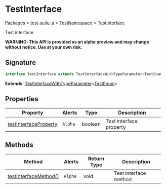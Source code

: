# TestInterface

[Packages](/) > [test-suite-a](/test-suite-a/) > [TestNamespace](/test-suite-a/testnamespace-namespace/) > [TestInterface](/test-suite-a/testnamespace-namespace/testinterface-interface/)

Test interface

**WARNING: This API is provided as an alpha preview and may change without notice. Use at your own risk.**

<h2 id="testinterface-signature">Signature</h2>

```typescript
interface TestInterface extends TestInterfaceWithTypeParameter<TestEnum>
```

**Extends**: [TestInterfaceWithTypeParameter](/test-suite-a/testinterfacewithtypeparameter-interface/)<[TestEnum](/test-suite-a/testnamespace-namespace/testenum-enum/)>

## Properties

| Property | Alerts | Type | Description |
| - | - | - | - |
| [testInterfaceProperty](/test-suite-a/testnamespace-namespace/testinterface-interface/testinterfaceproperty-propertysignature) | `Alpha` | boolean | Test interface property |

## Methods

| Method | Alerts | Return Type | Description |
| - | - | - | - |
| [testInterfaceMethod()](/test-suite-a/testnamespace-namespace/testinterface-interface/testinterfacemethod-methodsignature) | `Alpha` | void | Test interface method |
